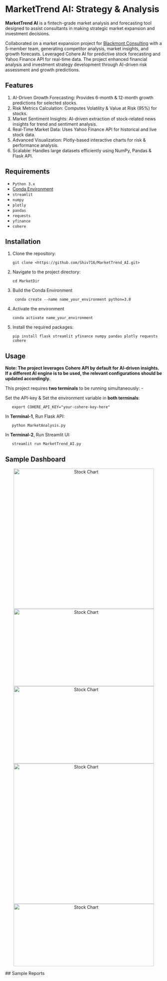 # MarketTrend AI: Strategy & Analysis

**MarketTrend AI** is a fintech-grade market analysis and forecasting tool designed to assist consultants in making strategic market expansion and investment decisions.

Collaborated on a market expansion project for [Blackmont Consulting](https://www.blackmontconsulting.com) with a 5-member team, generating competitor analysis, market insights, and growth forecasts. Leveraged Cohere AI for predictive stock forecasting and Yahoo Finance API for real-time data. The project enhanced financial analysis and investment strategy development through AI-driven risk assessment and growth predictions.

## Features
1. AI-Driven Growth Forecasting: Provides 6-month & 12-month growth predictions for selected stocks.
2. Risk Metrics Calculation: Computes Volatility & Value at Risk (95%) for stocks.
3. Market Sentiment Insights: AI-driven extraction of stock-related news insights for trend and sentiment analysis.
4. Real-Time Market Data: Uses Yahoo Finance API for historical and live stock data.
5. Advanced Visualization: Plotly-based interactive charts for risk & performance analysis.
6. Scalable: Handles large datasets efficiently using NumPy, Pandas & Flask API.

## Requirements

- `Python 3.x`
- [Conda Environment](https://docs.conda.io/projects/conda/en/latest/user-guide/tasks/manage-environments.html)
- `streamlit`
- `numpy`
- `plotly`
- `pandas`
- `requests`
- `yfinance`
- `cohere`


## Installation

1. Clone the repository:
    ```
    git clone <https://github.com/Shiv716/MarketTrend_AI.git>
    ```
2. Navigate to the project directory:
    ```
    cd MarketDir
    ```
3. Build the Conda Environment
   ```
    conda create --name name_your_environment python=3.8
    ```
4. Activate the environment
     ```
    conda activate name_your_environment
    ```
5. Install the required packages:
    ```
    pip install flask streamlit yfinance numpy pandas plotly requests cohere
    ```

## Usage

**Note: The project leverages Cohere API by default for AI-driven insights. If a different AI engine is to be used, the relevant configurations should be updated accordingly.**

This project requires **two terminals** to be running simultaneously: -

Set the API-key & Set the environment variable in **both terminals**:
 ```
    export COHERE_API_KEY="your-cohere-key-here"
 ```

In **Terminal-1**, Run Flask API:
 ```
    python MarketAnalysis.py
 ```
In **Terminal-2**, Run Streamlit UI:
 ```
    streamlit run MarketTrend_AI.py
 ```

## Sample Dashboard 
<p align="center">
    <img src="Images/pg1.png" alt="Stock Chart" width="450">
    <img src="Images/pg2.png" alt="Stock Chart" width="450" height = "248">
    <img src="Images/pg5.png" alt="Stock Chart" width="450" height = "248">
    <img src="Images/pg3.png" alt="Stock Chart" width="450">
    <img src="Images/pg4.png" alt="Stock Chart" width="450" height = "200">
</p>
## Sample Reports

